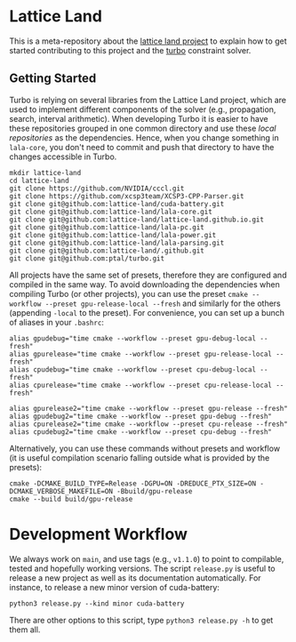 # Lattice Land

This is a meta-repository about the [lattice land project](https://github.com/lattice-land) to explain how to get started contributing to this project and the [turbo](https://github.com/ptal/turbo/) constraint solver.

## Getting Started

Turbo is relying on several libraries from the Lattice Land project, which are used to implement different components of the solver (e.g., propagation, search, interval arithmetic).
When developing Turbo it is easier to have these repositories grouped in one common directory and use these _local repositories_ as the dependencies.
Hence, when you change something in `lala-core`, you don't need to commit and push that directory to have the changes accessible in Turbo.

```
mkdir lattice-land
cd lattice-land
git clone https://github.com/NVIDIA/cccl.git
git clone https://github.com/xcsp3team/XCSP3-CPP-Parser.git
git clone git@github.com:lattice-land/cuda-battery.git
git clone git@github.com:lattice-land/lala-core.git
git clone git@github.com:lattice-land/lattice-land.github.io.git
git clone git@github.com:lattice-land/lala-pc.git
git clone git@github.com:lattice-land/lala-power.git
git clone git@github.com:lattice-land/lala-parsing.git
git clone git@github.com:lattice-land/.github.git
git clone git@github.com:ptal/turbo.git
```

All projects have the same set of presets, therefore they are configured and compiled in the same way.
To avoid downloading the dependencies when compiling Turbo (or other projects), you can use the preset `cmake --workflow --preset gpu-release-local --fresh` and similarly for the others (appending `-local` to the preset).
For convenience, you can set up a bunch of aliases in your `.bashrc`:

```
alias gpudebug="time cmake --workflow --preset gpu-debug-local --fresh"
alias gpurelease="time cmake --workflow --preset gpu-release-local --fresh"
alias cpudebug="time cmake --workflow --preset cpu-debug-local --fresh"
alias cpurelease="time cmake --workflow --preset cpu-release-local --fresh"

alias gpurelease2="time cmake --workflow --preset gpu-release --fresh"
alias gpudebug2="time cmake --workflow --preset gpu-debug --fresh"
alias cpurelease2="time cmake --workflow --preset cpu-release --fresh"
alias cpudebug2="time cmake --workflow --preset cpu-debug --fresh"
```

Alternatively, you can use these commands without presets and workflow (it is useful compilation scenario falling outside what is provided by the presets):

```
cmake -DCMAKE_BUILD_TYPE=Release -DGPU=ON -DREDUCE_PTX_SIZE=ON -DCMAKE_VERBOSE_MAKEFILE=ON -Bbuild/gpu-release
cmake --build build/gpu-release
```

# Development Workflow

We always work on `main`, and use tags (e.g., `v1.1.0`) to point to compilable, tested and hopefully working versions.
The script `release.py` is useful to release a new project as well as its documentation automatically.
For instance, to release a new minor version of cuda-battery:

```
python3 release.py --kind minor cuda-battery
```

There are other options to this script, type `python3 release.py -h` to get them all.
